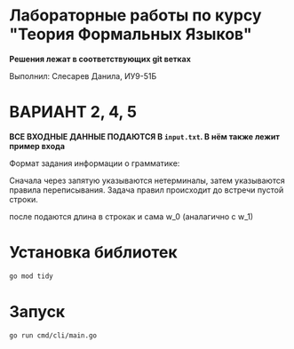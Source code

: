 # Лабораторные работы по курсу "Теория Формальных Языков"

**Решения лежат в соответствующих git ветках**

Выполнил: Слесарев Данила, ИУ9-51Б

# ВАРИАНТ 2, 4, 5

**ВСЕ ВХОДНЫЕ ДАННЫЕ ПОДАЮТСЯ В `input.txt`. В нём также лежит пример входа**

Формат задания информации о  грамматике:

Сначала через запятую указываются нетерминалы,
затем указываются правила переписывания. Задача правил происходит до встречи пустой строки.

после подаются длина в строкак и сама w_0 (аналагично с w_1)

# Установка библиотек

```sh
go mod tidy
```

# Запуск
```
go run cmd/cli/main.go
```
